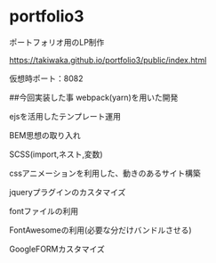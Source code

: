 
# portfolio3

ポートフォリオ用のLP制作

https://takiwaka.github.io/portfolio3/public/index.html


仮想時ポート：8082

##今回実装した事
webpack(yarn)を用いた開発

ejsを活用したテンプレート運用

BEM思想の取り入れ

SCSS(import,ネスト,変数)

cssアニメーションを利用した、動きのあるサイト構築

jqueryプラグインのカスタマイズ

fontファイルの利用

FontAwesomeの利用(必要な分だけバンドルさせる)

GoogleFORMカスタマイズ